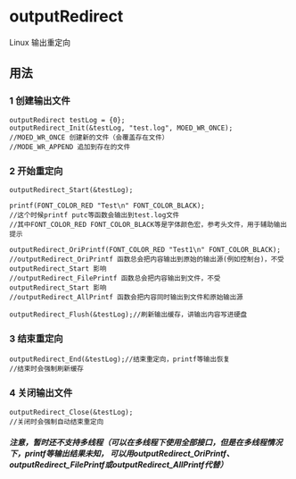 # outputRedirect
Linux 输出重定向
## 用法 
### 1 创建输出文件
```
outputRedirect testLog = {0};
outputRedirect_Init(&testLog, "test.log", MOED_WR_ONCE);
//MOED_WR_ONCE 创建新的文件（会覆盖存在文件）  
//MODE_WR_APPEND 追加到存在的文件
```
### 2 开始重定向
```
outputRedirect_Start(&testLog);

printf(FONT_COLOR_RED "Test\n" FONT_COLOR_BLACK);
//这个时候printf putc等函数会输出到test.log文件
//其中FONT_COLOR_RED FONT_COLOR_BLACK等是字体颜色宏，参考头文件，用于辅助输出提示

outputRedirect_OriPrintf(FONT_COLOR_RED "Test1\n" FONT_COLOR_BLACK);
//outputRedirect_OriPrintf 函数总会把内容输出到原始的输出源(例如控制台)，不受 outputRedirect_Start 影响
//outputRedirect_FilePrintf 函数总会把内容输出到文件，不受 outputRedirect_Start 影响
//outputRedirect_AllPrintf 函数会把内容同时输出到文件和原始输出源

outputRedirect_Flush(&testLog);//刷新输出缓存，讲输出内容写进硬盘
```

### 3 结束重定向
```
outputRedirect_End(&testLog);//结束重定向，printf等输出恢复
//结束时会强制刷新缓存
```

### 4 关闭输出文件
```
outputRedirect_Close(&testLog);
//关闭时会强制自动结束重定向
``` 

##### 注意，暂时还不支持多线程（可以在多线程下使用全部接口，但是在多线程情况下，printf等输出结果未知， 可以用outputRedirect_OriPrintf、outputRedirect_FilePrintf或outputRedirect_AllPrintf代替）


